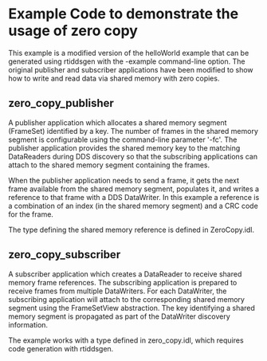 # Example Code to demonstrate the usage of zero copy


This example is a modified version of the helloWorld example that can
be generated using rtiddsgen with the -example command-line option.
The original publisher and subscriber applications have been modified to 
show how to write and read data via shared memory with zero copies.

## zero_copy_publisher 
A publisher application which allocates a shared memory 
segment (FrameSet) identified by a key. The number of frames in the shared
memory segment is configurable using the command-line parameter '-fc'.
The publisher application provides the shared memory key to the matching 
DataReaders during DDS discovery so that the subscribing applications can attach
to the shared memory segment containing the frames.

When the publisher application needs to send a frame, it gets the next frame
available from the shared memory segment, populates it, and writes a reference
to that frame with a DDS DataWriter. In this example a reference is a combination
of an index (in the shared memory segment) and a CRC code for the frame.

The type defining the shared memory reference is defined in ZeroCopy.idl.

## zero_copy_subscriber 
A subscriber application which creates a DataReader to
receive shared memory frame references. The subscribing application is prepared
to receive frames from multiple DataWriters. For each DataWriter, the subscribing
application will attach to the corresponding shared memory segment using the 
FrameSetView abstraction. The key identifying a shared memory segment is 
propagated as part of the DataWriter discovery information.
 
The example works with a type defined in zero_copy.idl, which 
requires code generation with rtiddsgen.


